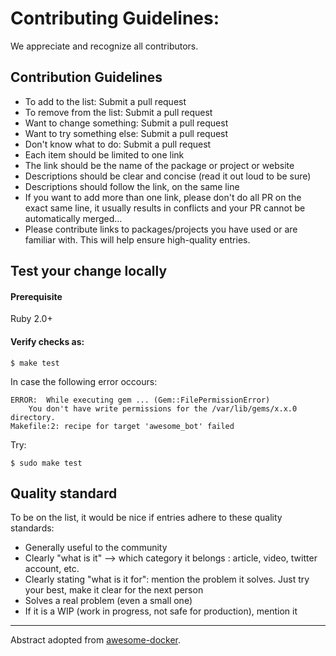 [awesome-docker]: https://github.com/veggiemonk/awesome-docker/blob/master/CONTRIBUTING.md


Contributing Guidelines:
=======================================================================

We appreciate and recognize all contributors.


## Contribution Guidelines

* To add to the list: Submit a pull request
* To remove from the list: Submit a pull request
* Want to change something: Submit a pull request
* Want to try something else: Submit a pull request
* Don't know what to do: Submit a pull request
* Each item should be limited to one link
* The link should be the name of the package or project or website
* Descriptions should be clear and concise (read it out loud to be sure)
* Descriptions should follow the link, on the same line
* If you want to add more than one link, please don't do all PR on the exact same line, it usually results in conflicts and your PR cannot be automatically merged...
* Please contribute links to packages/projects you have used or are familiar with. This will help ensure high-quality entries.

## Test your change locally

#### Prerequisite

Ruby 2.0+

#### Verify checks as:
```
$ make test
```

In case the following error occours:

```
ERROR:  While executing gem ... (Gem::FilePermissionError)
    You don't have write permissions for the /var/lib/gems/x.x.0 directory.
Makefile:2: recipe for target 'awesome_bot' failed
```

Try:

```
$ sudo make test
```

## Quality standard

To be on the list, it would be nice if entries adhere to these quality standards:

* Generally useful to the community
* Clearly "what is it" --> which category it belongs : article, video, twitter account, etc.
* Clearly stating "what is it for": mention the problem it solves. Just try your best, make it clear for the next person
* Solves a real problem (even a small one)
* If it is a WIP (work in progress, not safe for production), mention it


-----------------------------------------------------------------------


Abstract adopted from [awesome-docker][awesome-docker].
